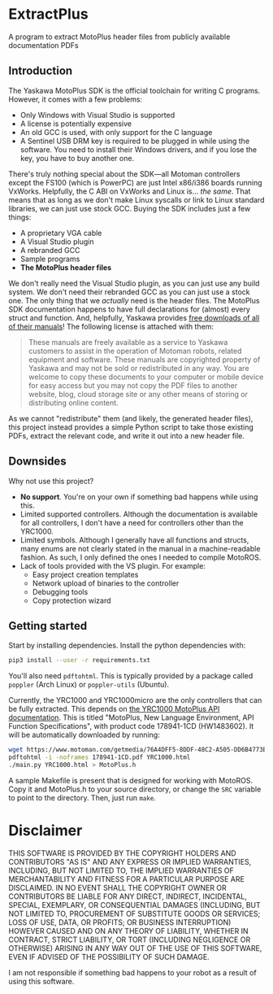 # ExtractPlus

A program to extract MotoPlus header files from publicly available documentation PDFs

## Introduction

The Yaskawa MotoPlus SDK is the official toolchain for writing C programs. However, it comes with a
few problems:

- Only Windows with Visual Studio is supported
- A license is potentially expensive
- An old GCC is used, with only support for the C language
- A Sentinel USB DRM key is required to be plugged in while using the software. You need to install
  their Windows drivers, and if you lose the key, you have to buy another one.

There's truly nothing special about the SDK—all Motoman controllers except the FS100 (which is
PowerPC) are just Intel x86/i386 boards running VxWorks. Helpfully, the C ABI on VxWorks and Linux
is... _the same_. That means that as long as we don't make Linux syscalls or link to Linux standard
libraries, we can just use stock GCC. Buying the SDK includes just a few things:

- A proprietary VGA cable
- A Visual Studio plugin
- A rebranded GCC
- Sample programs
- **The MotoPlus header files**

We don't really need the Visual Studio plugin, as you can just use any build system. We don't need
their rebranded GCC as you can just use a stock one. The only thing that we _actually_ need is the
header files. The MotoPlus SDK documentation happens to have full declarations for (almost) every
struct and function. And, helpfully, Yaskawa provides [free downloads of all of their
manuals][product documentation]! The following license is attached with them:

> These manuals are freely available as a service to Yaskawa customers to assist in the operation of
> Motoman robots, related equipment and software. These manuals are copyrighted property of Yaskawa
> and may not be sold or redistributed in any way. You are welcome to copy these documents to your
> computer or mobile device for easy access but you may not copy the PDF files to another website,
> blog, cloud storage site or any other means of storing or distributing online content.

As we cannot "redistribute" them (and likely, the generated header files), this project instead
provides a simple Python script to take those existing PDFs, extract the relevant code, and write it
out into a new header file.

[product documentation]: https://www.motoman.com/en-us/service-training/product-documentation

## Downsides

Why not use this project?

- **No support**. You're on your own if something bad happens while using this.
- Limited supported controllers. Although the documentation is available for all controllers, I
  don't have a need for controllers other than the YRC1000.
- Limited symbols. Although I generally have all functions and structs, many enums are not clearly
  stated in the manual in a machine-readable fashion. As such, I only defined the ones I needed to
  compile MotoROS.
- Lack of tools provided with the VS plugin. For example:
  - Easy project creation templates
  - Network upload of binaries to the controller
  - Debugging tools
  - Copy protection wizard

## Getting started

Start by installing dependencies. Install the python dependencies with:

```bash
pip3 install --user -r requirements.txt
```

You'll also need `pdftohtml`. This is typically provided by a package called `poppler` (Arch Linux)
or `poppler-utils` (Ubuntu).

Currently, the YRC1000 and YRC1000micro are the only controllers that can be fully extracted. This
depends on [the YRC1000 MotoPlus API documentation][yrc1000 motoplus]. This is titled "MotoPlus, New
Language Environment, API Function Specifications", with product code 178941-1CD (HW1483602). It
will be automatically downloaded by running:

```bash
wget https://www.motoman.com/getmedia/76A4DFF5-8DDF-48C2-A505-DD6B4773E17A/178941-1CD.pdf.aspx -O 178941-1CD.pdf
pdftohtml -i -noframes 178941-1CD.pdf YRC1000.html
./main.py YRC1000.html > MotoPlus.h
```

A sample Makefile is present that is designed for working with MotoROS. Copy it and MotoPlus.h to
your source directory, or change the `SRC` variable to point to the directory. Then, just run
`make`.

[yrc1000 motoplus]:
  https://www.motoman.com/getmedia/76A4DFF5-8DDF-48C2-A505-DD6B4773E17A/178941-1CD.pdf.aspx

# Disclaimer

THIS SOFTWARE IS PROVIDED BY THE COPYRIGHT HOLDERS AND CONTRIBUTORS "AS IS" AND ANY EXPRESS OR
IMPLIED WARRANTIES, INCLUDING, BUT NOT LIMITED TO, THE IMPLIED WARRANTIES OF MERCHANTABILITY AND
FITNESS FOR A PARTICULAR PURPOSE ARE DISCLAIMED. IN NO EVENT SHALL THE COPYRIGHT OWNER OR
CONTRIBUTORS BE LIABLE FOR ANY DIRECT, INDIRECT, INCIDENTAL, SPECIAL, EXEMPLARY, OR CONSEQUENTIAL
DAMAGES (INCLUDING, BUT NOT LIMITED TO, PROCUREMENT OF SUBSTITUTE GOODS OR SERVICES; LOSS OF USE,
DATA, OR PROFITS; OR BUSINESS INTERRUPTION) HOWEVER CAUSED AND ON ANY THEORY OF LIABILITY, WHETHER
IN CONTRACT, STRICT LIABILITY, OR TORT (INCLUDING NEGLIGENCE OR OTHERWISE) ARISING IN ANY WAY OUT OF
THE USE OF THIS SOFTWARE, EVEN IF ADVISED OF THE POSSIBILITY OF SUCH DAMAGE.

I am not responsible if something bad happens to your robot as a result of using this software.
